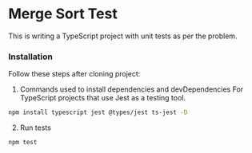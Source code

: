 # Merge Sort Test

This is writing a TypeScript project with unit tests as per the problem.

### Installation
Follow these steps after cloning project:
1. Commands used to install dependencies and devDependencies For TypeScript projects that use Jest as a testing tool.

```bash
npm install typescript jest @types/jest ts-jest -D
```

2. Run tests

```bash
npm test
```
